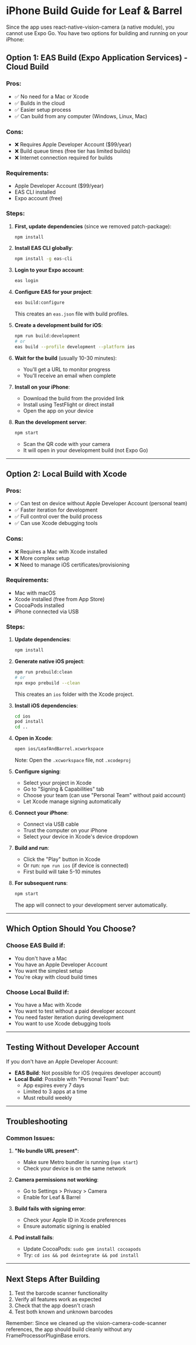 # iPhone Build Guide for Leaf & Barrel

Since the app uses react-native-vision-camera (a native module), you cannot use Expo Go. You have two options for building and running on your iPhone:

## Option 1: EAS Build (Expo Application Services) - Cloud Build

### Pros:
- ✅ No need for a Mac or Xcode
- ✅ Builds in the cloud
- ✅ Easier setup process
- ✅ Can build from any computer (Windows, Linux, Mac)

### Cons:
- ❌ Requires Apple Developer Account ($99/year)
- ❌ Build queue times (free tier has limited builds)
- ❌ Internet connection required for builds

### Requirements:
- Apple Developer Account ($99/year)
- EAS CLI installed
- Expo account (free)

### Steps:

1. **First, update dependencies** (since we removed patch-package):
   ```bash
   npm install
   ```

2. **Install EAS CLI globally**:
   ```bash
   npm install -g eas-cli
   ```

3. **Login to your Expo account**:
   ```bash
   eas login
   ```

4. **Configure EAS for your project**:
   ```bash
   eas build:configure
   ```
   This creates an `eas.json` file with build profiles.

5. **Create a development build for iOS**:
   ```bash
   npm run build:development
   # or
   eas build --profile development --platform ios
   ```

6. **Wait for the build** (usually 10-30 minutes):
   - You'll get a URL to monitor progress
   - You'll receive an email when complete

7. **Install on your iPhone**:
   - Download the build from the provided link
   - Install using TestFlight or direct install
   - Open the app on your device

8. **Run the development server**:
   ```bash
   npm start
   ```
   - Scan the QR code with your camera
   - It will open in your development build (not Expo Go)

---

## Option 2: Local Build with Xcode

### Pros:
- ✅ Can test on device without Apple Developer Account (personal team)
- ✅ Faster iteration for development
- ✅ Full control over the build process
- ✅ Can use Xcode debugging tools

### Cons:
- ❌ Requires a Mac with Xcode installed
- ❌ More complex setup
- ❌ Need to manage iOS certificates/provisioning

### Requirements:
- Mac with macOS
- Xcode installed (free from App Store)
- CocoaPods installed
- iPhone connected via USB

### Steps:

1. **Update dependencies**:
   ```bash
   npm install
   ```

2. **Generate native iOS project**:
   ```bash
   npm run prebuild:clean
   # or
   npx expo prebuild --clean
   ```
   This creates an `ios` folder with the Xcode project.

3. **Install iOS dependencies**:
   ```bash
   cd ios
   pod install
   cd ..
   ```

4. **Open in Xcode**:
   ```bash
   open ios/LeafAndBarrel.xcworkspace
   ```
   Note: Open the `.xcworkspace` file, not `.xcodeproj`

5. **Configure signing**:
   - Select your project in Xcode
   - Go to "Signing & Capabilities" tab
   - Choose your team (can use "Personal Team" without paid account)
   - Let Xcode manage signing automatically

6. **Connect your iPhone**:
   - Connect via USB cable
   - Trust the computer on your iPhone
   - Select your device in Xcode's device dropdown

7. **Build and run**:
   - Click the "Play" button in Xcode
   - Or run: `npm run ios` (if device is connected)
   - First build will take 5-10 minutes

8. **For subsequent runs**:
   ```bash
   npm start
   ```
   The app will connect to your development server automatically.

---

## Which Option Should You Choose?

### Choose EAS Build if:
- You don't have a Mac
- You have an Apple Developer Account
- You want the simplest setup
- You're okay with cloud build times

### Choose Local Build if:
- You have a Mac with Xcode
- You want to test without a paid developer account
- You need faster iteration during development
- You want to use Xcode debugging tools

---

## Testing Without Developer Account

If you don't have an Apple Developer Account:
- **EAS Build**: Not possible for iOS (requires developer account)
- **Local Build**: Possible with "Personal Team" but:
  - App expires every 7 days
  - Limited to 3 apps at a time
  - Must rebuild weekly

---

## Troubleshooting

### Common Issues:

1. **"No bundle URL present"**:
   - Make sure Metro bundler is running (`npm start`)
   - Check your device is on the same network

2. **Camera permissions not working**:
   - Go to Settings > Privacy > Camera
   - Enable for Leaf & Barrel

3. **Build fails with signing error**:
   - Check your Apple ID in Xcode preferences
   - Ensure automatic signing is enabled

4. **Pod install fails**:
   - Update CocoaPods: `sudo gem install cocoapods`
   - Try: `cd ios && pod deintegrate && pod install`

---

## Next Steps After Building

1. Test the barcode scanner functionality
2. Verify all features work as expected
3. Check that the app doesn't crash
4. Test both known and unknown barcodes

Remember: Since we cleaned up the vision-camera-code-scanner references, the app should build cleanly without any FrameProcessorPluginBase errors.